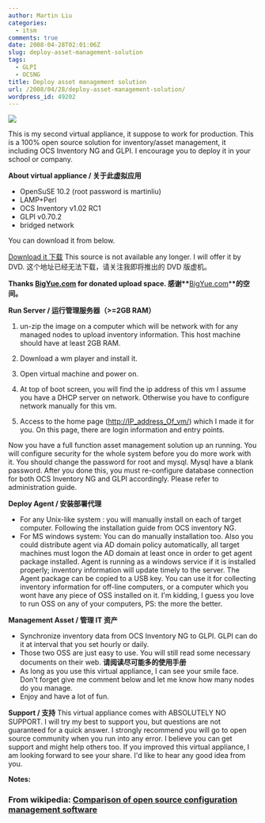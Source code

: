 ```yaml
---
author: Martin Liu
categories:
  - itsm
comments: true
date: 2008-04-28T02:01:06Z
slug: deploy-asset-management-solution
tags:
  - GLPI
  - OCSNG
title: Deploy asset management solution
url: /2008/04/28/deploy-asset-management-solution/
wordpress_id: 49202
---
```


[![](http://www.ocsinventory-ng.org/uploads/images/poster-eng.png)](http://www.ocsinventory-ng.org/uploads/images/poster-eng.png)

This is my second virtual appliance, it suppose to work for production. This is a 100% open source solution for inventory/asset management, it including OCS Inventory NG and GLPI. I encourage you to deploy it in your school or company.

**About virtual appliance / 关于此虚拟应用**

- OpenSuSE 10.2 (root password is martinliu)
- LAMP+Perl
- OCS Inventory v1.02 RC1
- GLPI v0.70.2
- bridged network

You can download it from below.

[Download it 下载](http://demo.wholog.net/AssetMgmt.rar) This source is not available any longer. I will offer it by DVD. 这个地址已经无法下载，请关注我即将推出的 DVD 版虚机。

**Thanks [BigYue.com](http://www.bigyue.com/) for donated upload space. 感谢\*\***[BigYue.com](http://www.bigyue.com/)\***\*的空间。**

**Run Server / 运行管理服务器（>=2GB RAM）**

1. un-zip the image on a computer which will be network with for any managed nodes to upload inventory information. This host machine should have at least 2GB RAM.

2. Download a wm player and install it.

3. Open virtual machine and power on.

4. At top of boot screen, you will find the ip address of this vm I assume you have a DHCP server on network. Otherwise you have to configure network manually for this vm.

5. Access to the home page ([http://IP_address_Of_vm/](http://IP_address_Of_vm/)) which I made it for you. On this page, there are login information and entry points.

Now you have a full function asset management solution up an running. You will configure security for the whole system before you do more work with it. You should change the password for root and mysql. Mysql have a blank password. After you done this, you must re-configure database connection for both OCS Inventory NG and GLPI accordingly. Please refer to administration guide.

**Deploy Agent / 安装部署代理**

- For any Unix-like system : you will manually install on each of target computer. Following the installation guide from OCS inventory NG.
- For MS windows system: You can do manually installation too. Also you could distribute agent via AD domain policy automatically, all target machines must logon the AD domain at least once in order to get agent package installed. Agent is running as a windows service if it is installed properly; inventory information will update timely to the server. The Agent package can be copied to a USB key. You can use it for collecting inventory information for off-line computers, or a computer which you wont have any piece of OSS installed on it. I'm kidding, I guess you love to run OSS on any of your computers, PS: the more the better.

**Management Asset / 管理 IT 资产**

- Synchronize inventory data from OCS Inventory NG to GLPI. GLPI can do it at interval that you set hourly or daily.
- Those two OSS are just easy to use. You will still read some necessary documents on their web. **请阅读尽可能多的使用手册**
- As long as you use this virtual appliance, I can see your smile face. Don't forget give me comment below and let me know how many nodes do you manage.
- Enjoy and have a lot of fun.

**Support / 支持** This virtual appliance comes with ABSOLUTELY NO SUPPORT. I will try my best to support you, but questions are not guaranteed for a quick answer. I strongly recommend you will go to open source community when you run into any error. I believe you can get support and might help others too. If you improved this virtual appliance, I am looking forward to see your share. I'd like to hear any good idea from you.

**Notes:**

### From wikipedia: [Comparison of open source configuration management software](http://en.wikipedia.org/wiki/Comparison_of_open_source_configuration_management_software)
